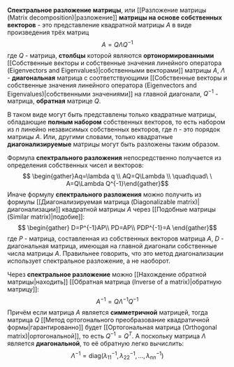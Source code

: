 **Спектральное разложение матрицы**, или [[Разложение матрицы (Matrix decomposition)|разложение]] **матрицы на основе собственных векторов** - это представление квадратной матрицы $A$ в виде произведения трёх матриц$$A=Q\Lambda Q^{-1}$$где $Q$ - матрица, **столбцы** которой являются **ортонормированными** [[Собственные векторы и собственные значения линейного оператора (Eigenvectors and Eigenvalues)|собственными векторами]] матрицы $A$, $\Lambda$ - **диагональная** матрица с соответствующими [[Собственные векторы и собственные значения линейного оператора (Eigenvectors and Eigenvalues)|собственными значениями]] на главной диагонали, $Q^{-1}$ - матрица, **обратная** матрице $Q$.

В таком виде могут быть представлены только квадратные матрицы, обладающие **полным набором** собственных векторов, то есть набором из $n$ линейно независимых собственных векторов, где $n$ - это порядок матрицы $A$. Или, другими словами, только квадратные **диагонализируемые** матрицы могут быть разложены таким образом.

Формула **спектрального разложения** непосредственно получается из определения собственных чисел и векторов:$$
\begin{gather}Aq=\lambda q \\ AQ=Q\Lambda \\ \quad\quad\ \ A=Q\Lambda Q^{-1}\end{gather}$$Иначе формулу **спектрального разложения** можно получить из формулы [[Диагонализируемая матрица (Diagonalizable matrix)|диагонализации]] квадратной матрицы $A$ через [[Подобные матрицы (Similar matrix)|подобие]]:$$
\begin{gather}
D=P^{-1}AP\\
PD=AP\\
PDP^{-1}=A
\end{gather}$$где $P$ - матрица, составленная из собственных векторов матрица $A$, $D$ - диагональная матрица, имеющая на главной диагонали собственные числа матрицы $A$. Правильнее говорить, что это метод диагонализации использует спектральное разложение, а не наоборот.

Через **спектральное разложение** можно [[Нахождение обратной матрицы|находить]] [[Обратная матрица (Inverse of a matrix)|обратную матрицу]]:$$A^{-1}=Q\Lambda^{-1}Q^{-1}$$Причём если матрица $A$ является **симметричной** матрицей, тогда матрица $Q$ [[Метод ортогонального преобразование квадратичной формы|гарантированно]] будет [[Ортогональная матрица (Orthogonal matrix)|ортогональной]], то есть $Q^{-1}=Q^T$. А поскольку матрица $\Lambda$ является **диагональной**, то её обратную легко вычислить:$$\Lambda^{-1}=\text{diag}( \lambda_{11}^{-1},\lambda_{22}^{-1},...,\lambda_{nn}^{-1})$$